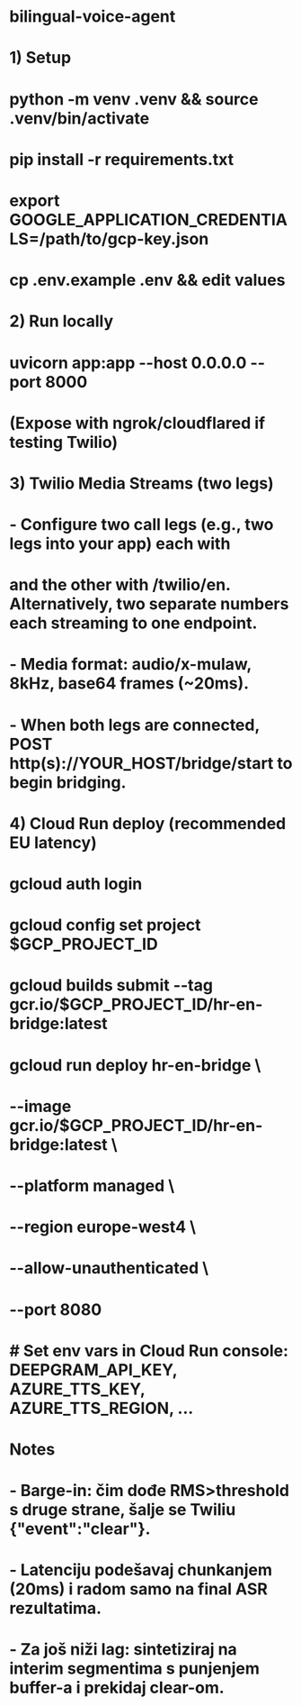 # bilingual-voice-agent

# 1) Setup
# python -m venv .venv && source .venv/bin/activate
# pip install -r requirements.txt
# export GOOGLE_APPLICATION_CREDENTIALS=/path/to/gcp-key.json
# cp .env.example .env && edit values
#
# 2) Run locally
# uvicorn app:app --host 0.0.0.0 --port 8000
# (Expose with ngrok/cloudflared if testing Twilio)
#
# 3) Twilio Media Streams (two legs)
# - Configure two call legs (e.g., two <Dial> legs into your app) each with <Start><Stream url="wss://YOUR_HOST/twilio/hr"></Stream></Start>
# and the other with /twilio/en. Alternatively, two separate numbers each streaming to one endpoint.
# - Media format: audio/x-mulaw, 8kHz, base64 frames (~20ms).
# - When both legs are connected, POST http(s)://YOUR_HOST/bridge/start to begin bridging.
#
# 4) Cloud Run deploy (recommended EU latency)
# gcloud auth login
# gcloud config set project $GCP_PROJECT_ID
# gcloud builds submit --tag gcr.io/$GCP_PROJECT_ID/hr-en-bridge:latest
# gcloud run deploy hr-en-bridge \
# --image gcr.io/$GCP_PROJECT_ID/hr-en-bridge:latest \
# --platform managed \
# --region europe-west4 \
# --allow-unauthenticated \
# --port 8080
# # Set env vars in Cloud Run console: DEEPGRAM_API_KEY, AZURE_TTS_KEY, AZURE_TTS_REGION, ...
#
# Notes
# - Barge-in: čim dođe RMS>threshold s druge strane, šalje se Twiliu {"event":"clear"}.
# - Latenciju podešavaj chunkanjem (20ms) i radom samo na final ASR rezultatima.
# - Za još niži lag: sintetiziraj na interim segmentima s punjenjem buffer-a i prekidaj clear-om.